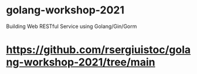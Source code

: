 # golang-workshop-2021
Building Web RESTful Service using Golang/Gin/Gorm

# https://github.com/rsergiuistoc/golang-workshop-2021/tree/main
